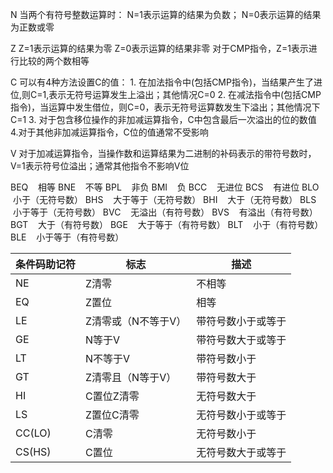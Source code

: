 N
当两个有符号整数运算时： N=1表示运算的结果为负数； N=0表示运算的结果为正数或零

Z
Z=1表示运算的结果为零 Z=0表示运算的结果非零 对于CMP指令，Z=1表示进行比较的两个数相等

C
可以有4种方法设置C的值：  1. 在加法指令中(包括CMP指令)，当结果产生了进位,则C=1,表示无符号运算发生上溢出；其他情况C=0 2. 在减法指令中(包括CMP指令)，当运算中发生借位，则C=0，表示无符号运算数发生下溢出；其他情况下C=1  3. 对于包含移位操作的非加减运算指令，C中包含最后一次溢出的位的数值 4.对于其他非加减运算指令，C位的值通常不受影响

V
对于加减运算指令，当操作数和运算结果为二进制的补码表示的带符号数时，V=1表示符号位溢出；通常其他指令不影响V位


BEQ    相等
BNE    不等
BPL    非负
BMI    负
BCC    无进位
BCS    有进位
BLO    小于（无符号数）
BHS    大于等于（无符号数）
BHI    大于（无符号数）
BLS    小于等于（无符号数）
BVC    无溢出（有符号数）
BVS    有溢出（有符号数）
BGT    大于（有符号数）
BGE    大于等于（有符号数）
BLT    小于（有符号数）
BLE    小于等于（有符号数）


| 条件码助记符	    | 标志  |  描述  |
| ------ |-----------| ----- |
| NE      | Z清零                 |  不相等  |
| EQ      | Z置位                 |   相等 |
| LE      | Z清零或（N不等于V）     | 带符号数小于或等于   |
| GE      | N等于V                |  带符号数大于或等于  |
| LT      | N不等于V               | 带符号数小于   |
| GT      | Z清零且（N等于V）     | 带符号数大于   |
| HI      | C置位Z清零          |  无符号数大于  |
| LS      | Z置位C清零          |  无符号数小于或等于  |
| CC(LO)  | C清零             |  无符号数小于  |
| CS(HS)  | C置位             |  无符号数大于或等于  |






